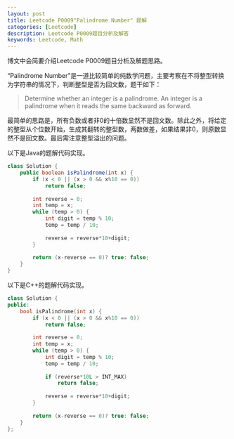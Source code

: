 ```yaml
---
layout: post
title: Leetcode P0009"Palindrome Number" 题解
categories: [Leetcode]
description: Leetcode P0009题目分析及解答
keywords: Leetcode, Math
---
```


博文中会简要介绍Leetcode P0009题目分析及解题思路。  

“Palindrome Number”是一道比较简单的纯数学问题，主要考察在不将整型转换为字符串的情况下，判断整型是否为回文数，题干如下：

> Determine whether an integer is a palindrome. An integer is a palindrome when it reads the same backward as forward.

最简单的思路是，所有负数或者非0的十倍数显然不是回文数。除此之外，将给定的整型从个位数开始，生成其翻转的整型数，两数做差，如果结果非0，则原数显然不是回文数。最后需注意整型溢出的问题。

以下是Java的题解代码实现。
```java
class Solution {
    public boolean isPalindrome(int x) {
        if (x < 0 || (x > 0 && x%10 == 0))
            return false;
        
        int reverse = 0;
        int temp = x;
        while (temp > 0) {
            int digit = temp % 10;
            temp = temp / 10;
            
            reverse = reverse*10+digit;
        }
        
        return (x-reverse == 0)? true: false;
    }
}
```

以下是C++的题解代码实现。
```c++
class Solution {
public:
    bool isPalindrome(int x) {
        if (x < 0 || (x > 0 && x%10 == 0))
            return false;
        
        int reverse = 0;
        int temp = x;
        while (temp > 0) {
            int digit = temp % 10;
            temp = temp / 10;
            
            if (reverse*10L > INT_MAX) 
                return false;
            
            reverse = reverse*10+digit;
        }
        
        return (x-reverse == 0)? true: false;
    }
};
```